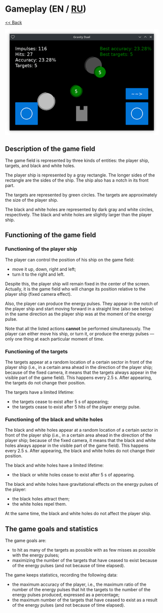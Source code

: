# Gameplay (EN / [RU](gameplay_ru.md))

[<< Back](README.md)

![](screenshot.png)

## Description of the game field

The game field is represented by three kinds of entities: the player ship, targets, and black and white holes.

The player ship is represented by a gray rectangle. The longer sides of the rectangle are the sides of the ship. The ship also has a notch in its front part.

The targets are represented by green circles. The targets are approximately the size of the player ship.

The black and white holes are represented by dark gray and white circles, respectively. The black and white holes are slightly larger than the player ship.

## Functioning of the game field

### Functioning of the player ship

The player can control the position of his ship on the game field:

- move it up, down, right and left;
- turn it to the right and left.

Despite this, the player ship will remain fixed in the center of the screen. Actually, it is the game field who will change its position relative to the player ship (fixed camera effect).

Also, the player can produce the energy pulses. They appear in the notch of the player ship and start moving forward in a straight line (also see below) in the same direction as the player ship was at the moment of the energy pulse.

Note that all the listed actions **cannot** be performed simultaneously. The player can either move his ship, or turn it, or produce the energy pulses &mdash; only one thing at each particular moment of time.

### Functioning of the targets

The targets appear at a random location of a certain sector in front of the player ship (i.e., in a certain area ahead in the direction of the player ship; because of the fixed camera, it means that the targets always appear in the visible part of the game field). This happens every 2.5 s. After appearing, the targets do not change their position.

The targets have a limited lifetime:

- the targets cease to exist after 5 s of appearing;
- the targets cease to exist after 5 hits of the player energy pulse.

### Functioning of the black and white holes

The black and white holes appear at a random location of a certain sector in front of the player ship (i.e., in a certain area ahead in the direction of the player ship; because of the fixed camera, it means that the black and white holes always appear in the visible part of the game field). This happens every 2.5 s. After appearing, the black and white holes do not change their position.

The black and white holes have a limited lifetime:

- the black or white holes cease to exist after 5 s of appearing.

The black and white holes have gravitational effects on the energy pulses of the player:

- the black holes attract them;
- the white holes repel them.

At the same time, the black and white holes do not affect the player ship.

## The game goals and statistics

The game goals are:

- to hit as many of the targets as possible with as few misses as possible with the energy pulses;
- maximizing the number of the targets that have ceased to exist because of the energy pulses (and not because of time elapsed).

The game keeps statistics, recording the following data:

- the maximum accuracy of the player, i.e., the maximum ratio of the number of the energy pulses that hit the targets to the number of the energy pulses produced, expressed as a percentage;
- the maximum number of the targets that have ceased to exist as a result of the energy pulses (and not because of time elapsed).
